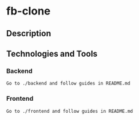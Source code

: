 # fb-clone

## Description

## Technologies and Tools

### Backend

    Go to ./backend and follow guides in README.md

### Frontend

    Go to ./frontend and follow guides in README.md
